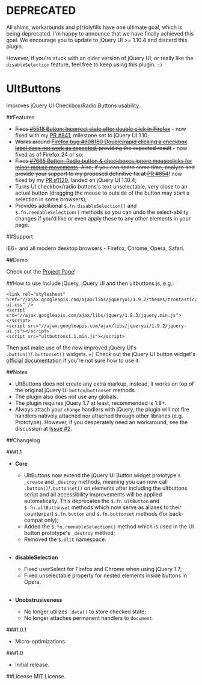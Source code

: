# DEPRECATED

All shims, workarounds and p(r)olyfills have one ultimate goal, which is being deprecated. I'm happy to announce that we have finally achieved this goal. We encourage you to update to jQuery UI >= 1.10.4 and discard this plugin.

However, if you're stuck with an older version of jQuery UI, or really like the `disableSelection` feature, feel free to keep using this plugin. `:)`

UltButtons
==========

Improves jQuery UI Checkbox/Radio Buttons usability.

##Features

- ~~Fixes [#5518 Button: Incorrect state after double click in Firefox](http://bugs.jqueryui.com/ticket/5518)~~ - now fixed with my [PR #841](https://github.com/jquery/jquery-ui/pull/841),  milestone set to jQuery UI 1.10;
- ~~Works around [Firefox bug #608180 Double/rapid clicking a checkbox label does not work as expected](https://bugzilla.mozilla.org/show_bug.cgi?id=608180), providing the expected result~~ - now fixed as of Firefox 24 or so;
- ~~Fixes [#7665 Button: Radio button & checkboxes ignore mouseclicks for minor mouse movements](http://bugs.jqueryui.com/ticket/7665). Also, if you can spare some time, analyze and provide your support to my proposed definitive fix at [PR #854](https://github.com/jquery/jquery-ui/pull/854)!~~ now fixed by my [PR #1120](https://github.com/jquery/jquery-ui/pull/1120), landed on jQuery UI 1.10.4;
- Turns UI checkbox/radio buttons's text unselectable, very close to an actual button (dragging the mouse to outside of the button may start a selection in some browsers);
- Provides additional `$.fn.disableSelection()` and `$.fn.reenableSelection()` methods so you can undo the select-ability changes if you'd like or even apply these to any other elements in your page.

##Support

IE6+ and all modern desktop browsers - Firefox, Chrome, Opera, Safari.

##Demo

Check out the [Project Page](http://ultcombo.github.com/UltButtons/)!

##How to use
Include jQuery, jQuery UI and then ultbuttons.js, e.g.:

    <link rel="stylesheet" href="//ajax.googleapis.com/ajax/libs/jqueryui/1.9.2/themes/trontastic/jquery-ui.css" />
    <script src="//ajax.googleapis.com/ajax/libs/jquery/1.8.3/jquery.min.js"></script>
    <script src="//ajax.googleapis.com/ajax/libs/jqueryui/1.9.2/jquery-ui.js"></script>
    <script src="ultbuttons1.1.min.js"></script>

Then just make use of the now improved jQuery UI's `.button()`/`.buttonset()` widgets. `=]` Check out the jQuery UI button widget's [official documentation](http://jqueryui.com/button/#checkbox) if you're not sure how to use it.

##Notes

- UltButtons does not create any extra markup, instead, it works on top of the original jQuery UI `button`/`buttonset` methods.
- The plugin also does not use any globals.
- The plugin requires jQuery 1.7 at least, recommended is 1.8+.
- Always attach your `change` handlers with jQuery, the plugin will not fire handlers natively attached nor attached through other libraries (e.g. Prototype). However, if you desperately need an workaround, see the discussion at [Issue #2](https://github.com/UltCombo/UltButtons/issues/2).

##Changelog

###1.1
- **Core**
    - UltButtons now extend the jQuery UI Button widget prototype's `_create` and `_destroy` methods, meaning you can now call `.button()`/`.buttonset()` on elements after including the ultbuttons script and all accessibility improvements will be applied automatically. This deprecates the `$.fn.ultButton` and `$.fn.ultButtonset` methods which now serve as aliases to their counterpart `$.fn.button` and `$.fn.buttonset` methods (for back-compat only);
    - Added the `$.fn.reenableSelection()` method which is used in the UI button prototype's `_destroy` method;
    - Removed the `$.UltC` namespace.<br><br>

- **disableSelection**
    - Fixed userSelect for Firefox and Chrome when using jQuery 1.7;
    - Fixed unselectable property for nested elements inside buttons in Opera.<br><br>

- **Unobstrusiveness**
    - No longer utilizes `.data()` to store checked state;
    - No longer attaches permanent handlers to `document`.

###1.0.1
- Micro-optimizations.

###1.0
- Initial release.

##License
MIT License.
